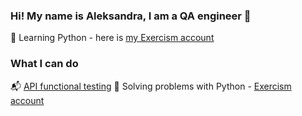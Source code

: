 ### Hi! My name is Aleksandra, I am a QA engineer 🌱

🐍 Learning Python - here is [my Exercism account](https://exercism.org/profiles/sashasubbotina/solutions?order=newest_first)

### What I can do
📬 [API functional testing](https://docs.google.com/spreadsheets/d/1IzIng4hjH-hihNgpEbAtvCKx9_6x2-0OSTFoUsPvqjE/edit?gid=2006427015#gid=2006427015)
🐍 Solving problems with Python - [Exercism account](https://exercism.org/profiles/sashasubbotina/solutions?order=newest_first)
<!--
**aleksandrasubbotina/aleksandrasubbotina** is a ✨ _special_ ✨ repository because its `README.md` (this file) appears on your GitHub profile.

Here are some ideas to get you started:

- 🔭 I’m currently working on ...
- 🌱 I’m currently learning ...
- 👯 I’m looking to collaborate on ...
- 🤔 I’m looking for help with ...
- 💬 Ask me about ...
- 📫 How to reach me: ...
- 😄 Pronouns: ...
- ⚡ Fun fact: ...
-->
